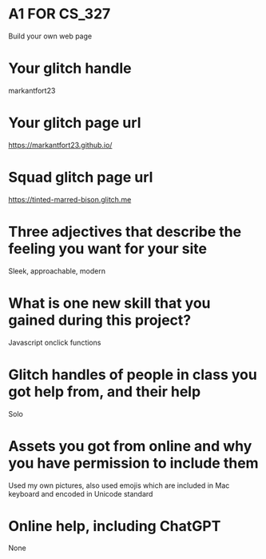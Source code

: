 # A1 FOR CS_327

Build your own web page

# Your glitch handle

markantfort23

# Your glitch page url

https://markantfort23.github.io/

# Squad glitch page url

https://tinted-marred-bison.glitch.me

# Three adjectives that describe the feeling you want for your site

Sleek, approachable, modern

# What is one new skill that you gained during this project?

Javascript onclick functions

# Glitch handles of people in class you got help from, and their help

Solo

# Assets you got from online and why you have permission to include them

Used my own pictures, also used emojis which are included in Mac keyboard and encoded in Unicode standard

# Online help, including ChatGPT 

None
